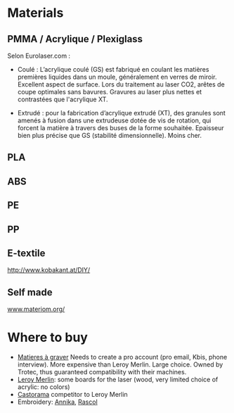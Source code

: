 # Materials
## PMMA / Acrylique / Plexiglass
Selon Eurolaser.com :

* Coulé : L’acrylique coulé (GS) est fabriqué en coulant les matières premières liquides dans un moule, généralement en verres de miroir. Excellent aspect de surface. Lors du traitement au laser CO2, arêtes de coupe optimales sans bavures.
Gravures au laser plus nettes et contrastées que l'acrylique XT.

* Extrudé : pour la fabrication d’acrylique extrudé (XT), des granules sont amenés à fusion dans une extrudeuse dotée de vis de rotation, qui forcent la matière à travers des buses de la forme souhaitée. Epaisseur bien plus précise que GS (stabilité dimensionnelle). Moins cher.

## PLA
## ABS
## PE
## PP

## E-textile

http://www.kobakant.at/DIY/

## Self made

www.materiom.org/

# Where to buy
* [Matieres à graver](http://matieres-a-graver.fr/) Needs to create a pro account (pro email, Kbis, phone interview). More expensive than Leroy Merlin. Large choice. Owned by Trotec, thus guaranteed compatibility with their machines.
* [Leroy Merlin](http://leroymerlin.fr): some boards for the laser (wood, very limited choice of acrylic: no colors)
* [Castorama](https://www.castorama.fr/panneau-medium-haute-densite-hdf-244-x-122-cm-ep-3-mm/3663602183358_CAFR.prd) competitor to Leroy Merlin
* Embroidery: [Annika](https://www.annika.fr/), [Rascol](http://rascol.com/)
